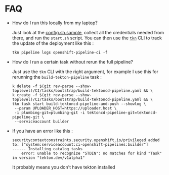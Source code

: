 # FAQ

* How do I run this locally from my laptop?

  Just look at the [config.sh.sample](config.sh.sample), collect all the
  credentials needed from there, and run the `start.sh` script. You can then
  use the [`tkn`](github.com/tektoncd/cli) CLI to track the update of the deployment like this :

  ```
  tkn pipeline logs openshift-pipeline-ci -f
  ```

* How do I run a certain task without rerun the full pipeline?

  Just use the `tkn` CLI with the right argument, for example I use this for rerunning the `build-tekton-pipeline` task :

  ```
  k delete -f $(git rev-parse --show-toplevel)/CI/tasks/bootstrap/build-tektoncd-pipeline.yaml && \
  k create -f $(git rev-parse --show-toplevel)/CI/tasks/bootstrap/build-tektoncd-pipeline.yaml && \
  tkn task start build-tektoncd-pipeline-and-push --showlog \
   --param UPLOADER_HOST=https://uploader.host \
   -i plumbing-git=plumbing-git -i tektoncd-pipeline-git=tektoncd-pipeline-git \
   --serviceaccount builder
  ```

* If you have an error like this :
  ```
  securitycontextconstraints.security.openshift.io/privileged added to: ["system:serviceaccount:ci-openshift-pipelines:builder"]
  ------ Installing catalog tasks
      error: unable to recognize "STDIN": no matches for kind "Task" in version "tekton.dev/v1alpha1"
  ```
  It probably means you don't have tekton installed
